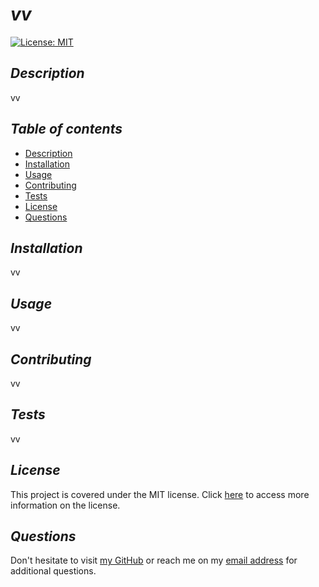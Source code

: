  # **_vv_**

  [![License: MIT](https://img.shields.io/badge/License-MIT-yellow.svg)](https://opensource.org/licenses/MIT)

  ## **_Description_**
  vv

  ## **_Table of contents_**
  * [Description](#description)
  * [Installation](#installation)
  * [Usage](#usage)
  * [Contributing](#contributing)
  * [Tests](#tests)
  * [License](#license)
  * [Questions](#questions)
    
  ## **_Installation_**
  vv

  ## **_Usage_**
  vv

  ## **_Contributing_**
  vv

  ## **_Tests_**
  vv

## **_License_**
    
This project is covered under the MIT license.
Click [here](
        https://opensource.org/licenses/MIT
        ) to access more information on the license.

  ## **_Questions_**
  Don't hesitate to visit [my GitHub](https://github.com/vv)
  or reach me on my [email address](mailto:vv) for additional questions.
  